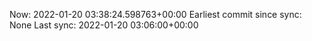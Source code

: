Now: 2022-01-20 03:38:24.598763+00:00 Earliest commit since sync: None Last sync: 2022-01-20 03:06:00+00:00
